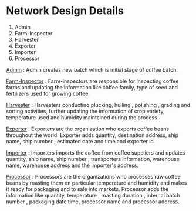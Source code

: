 # Network Design Details

1. Admin
2. Farm-Inspector
3. Harvester
4. Exporter
5. Importer
6. Processor

<u>Admin</u> : Admin creates new batch which is initial stage of coffee batch.

<u>Farm-Inspector</u> : Farm-inspectors are responsible for inspecting coffee farms and updating the information like coffee family, type of seed and fertilizers used for growing coffee.

<u>Harvester</u> : Harvesters conducting plucking, hulling , polishing , grading and sorting activities, further updating the information of crop variety, temperature used and humidity maintained during the process.

<u>Exporter</u> : Exporters are the organization who exports coffee beans throughout the world. Exporter adds quantity, destination address, ship name, ship number , estimated date and time and exporter id.

<u>Importer</u> : Importers imports the coffee from coffee suppliers and updates quantity, ship name, ship number , transporters information, warehouse name, warehouse address and the importer's address.

<u>Processor</u> : Processors are the organizations who processes raw coffee beans by roasting them on particular temperature and humidity and makes it ready for packaging and to sale into markets. Processor adds the information like quantity, temperature , roasting duration , internal batch number , packaging date time, processor name and processor address.